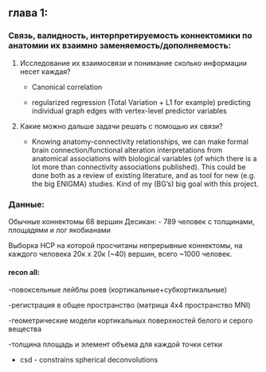 ## глава 1:

### Связь, валидность, интерпретируемость коннектомики по анатомии их взаимно заменяемость/дополняемость:



1. Исследование их взаимосвязи и понимание сколько информации несет каждая?


	- Canonical correlation
	

	- regularized regression (Total Variation + L1 for example) predicting individual graph edges with vertex-level predictor variables



2. Какие можно дальше задачи решать с помощью их связи?


	- Knowing anatomy-connectivity relationships, we can make formal brain connection/functional alteration interpretations from anatomical 		associations with biological variables (of which there is a lot more than connectivity associations published). This could be done both 	as a review of existing literature, and as tool for new (e.g. the big ENIGMA) studies. Kind of my (BG’s) big goal with this project. 

### Данные:

Обычные коннектомы 68 вершин Десикан: 
	- 789 человек с толщинами, площадями и лог якобианами
	

Выборка HCP на которой просчитаны непрерывные коннектомы, на каждого человека 20к x 20к (~40) вершин,  всего ~1000 человек.

#### recon all:

-повоксельные лейблы роев (кортикальные+субкортикальные)


-регистрация в общее пространство (матрица 4x4 пространство MNI)


-геометрические модели кортикальных поверхностей белого и серого вещества


-толщина площадь и элемент объема для каждой точки сетки

  * csd - constrains spherical deconvolutions

